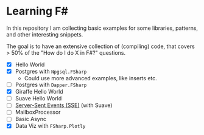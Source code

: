 # Learning F#

In this repository I am collecting basic examples for some libraries, patterns, and other interesting snippets.

The goal is to have an extensive collection of (compiling) code, that covers > 50% of the "How do I do X in F#?" questions.

- [x] Hello World
- [x] Postgres with `Npgsql.FSharp`
    - Could use more advanced examples, like inserts etc.
- [ ] Postgres with `Dapper.FSharp`
- [x] Giraffe Hello World
- [ ] Suave Hello World
- [ ] [Server-Sent Events (SSE)](https://en.wikipedia.org/wiki/Server-sent_events) (with Suave)
- [ ] MailboxProcessor
- [ ] Basic Async
- [x] Data Viz with `FSharp.Plotly`

